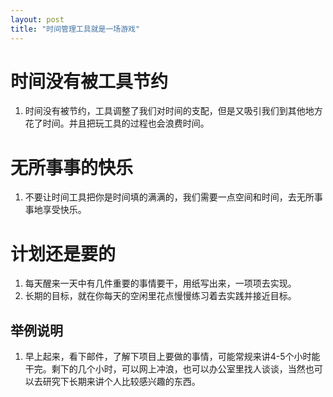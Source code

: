 ```yaml
---
layout: post
title: "时间管理工具就是一场游戏"
---
```


# 时间没有被工具节约

1. 时间没有被节约，工具调整了我们对时间的支配，但是又吸引我们到其他地方花了时间。并且把玩工具的过程也会浪费时间。

# 无所事事的快乐

1. 不要让时间工具把你是时间填的满满的，我们需要一点空间和时间，去无所事事地享受快乐。

# 计划还是要的

1. 每天醒来一天中有几件重要的事情要干，用纸写出来，一项项去实现。
2. 长期的目标，就在你每天的空闲里花点慢慢练习着去实践并接近目标。

## 举例说明

1. 早上起来，看下邮件，了解下项目上要做的事情，可能常规来讲4-5个小时能干完。剩下的几个小时，可以网上冲浪，也可以办公室里找人谈谈，当然也可以去研究下长期来讲个人比较感兴趣的东西。
